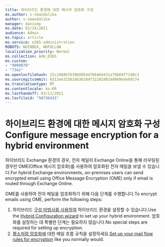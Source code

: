 ```yaml
---
title: 하이브리드 환경에 대한 메시지 암호화 구성
ms.author: v-smandalika
author: v-smandalika
manager: dansimp
ms.date: 02/24/2021
audience: Admin
ms.topic: article
ms.service: o365-administration
ROBOTS: NOINDEX, NOFOLLOW
localization_priority: Normal
ms.collection: Adm_O365
ms.custom:
- "9000078"
- "7342"
ms.openlocfilehash: 22c2468b7639680b447b6464431a79b69f7198c3
ms.sourcegitcommit: 6312ee31561db36104f32282d019d069ede69174
ms.translationtype: MT
ms.contentlocale: ko-KR
ms.lasthandoff: 03/11/2021
ms.locfileid: "50736415"
---
```

# <a name="configure-message-encryption-for-a-hybrid-environment"></a><span data-ttu-id="65889-102">하이브리드 환경에 대한 메시지 암호화 구성</span><span class="sxs-lookup"><span data-stu-id="65889-102">Configure message encryption for a hybrid environment</span></span>

<span data-ttu-id="65889-103">하이브리드 Exchange 환경의 경우, 전자 메일이 Exchange Online을 통해 라우팅된 경우만 OME(Office 메시지 암호화)를 사용하여 암호화된 전자 메일을 보낼 수 있습니다.</span><span class="sxs-lookup"><span data-stu-id="65889-103">For hybrid Exchange environments, on-premises users can send encrypted email using Office Message Encryption (OME) only if email is routed through Exchange Online.</span></span>

<span data-ttu-id="65889-104">OME를 사용하여 전자 메일을 암호화하기 위해 다음 단계를 수행합니다.</span><span class="sxs-lookup"><span data-stu-id="65889-104">To encrypt emails using OME, perform the following steps:</span></span>

1. <span data-ttu-id="65889-105">하이브리드 [구성 마법사를 사용하여](https://docs.microsoft.com/Exchange/hybrid-configuration-wizard) 하이브리드 환경을 설정할 수 있습니다.</span><span class="sxs-lookup"><span data-stu-id="65889-105">Use the [Hybrid Configuration wizard](https://docs.microsoft.com/Exchange/hybrid-configuration-wizard) to set up your hybrid environment.</span></span> <span data-ttu-id="65889-106">암호화를 설정하는 데 특별한 단계는 필요하지 않습니다.</span><span class="sxs-lookup"><span data-stu-id="65889-106">No special steps are required for setting up encryption.</span></span>
2. <span data-ttu-id="65889-107">[평소처럼 암호화에](https://docs.microsoft.com/microsoft-365/compliance/define-mail-flow-rules-to-encrypt-email) 대한 메일 흐름 규칙을 설정하세요.</span><span class="sxs-lookup"><span data-stu-id="65889-107">[Set up your mail flow rules for encryption](https://docs.microsoft.com/microsoft-365/compliance/define-mail-flow-rules-to-encrypt-email) like you normally would.</span></span>



